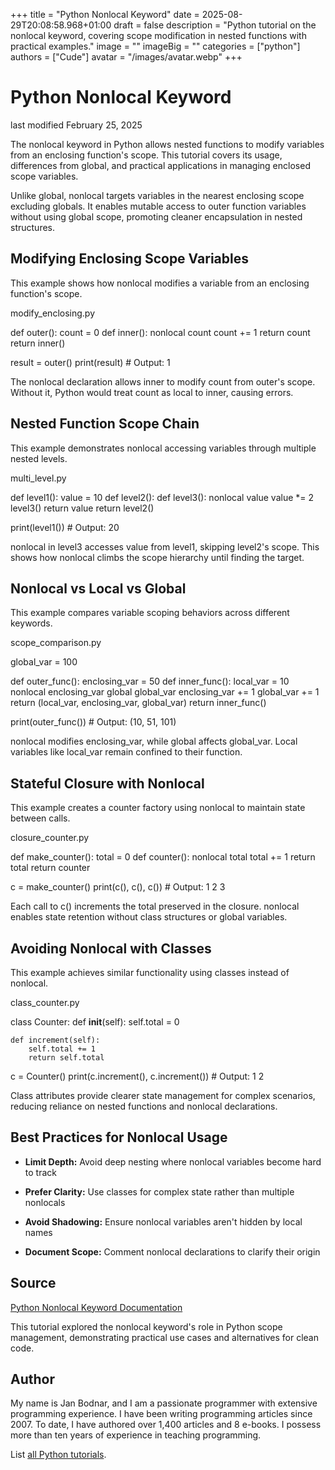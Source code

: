 +++
title = "Python Nonlocal Keyword"
date = 2025-08-29T20:08:58.968+01:00
draft = false
description = "Python tutorial on the nonlocal keyword, covering scope modification in nested functions with practical examples."
image = ""
imageBig = ""
categories = ["python"]
authors = ["Cude"]
avatar = "/images/avatar.webp"
+++

# Python Nonlocal Keyword

last modified February 25, 2025

The nonlocal keyword in Python allows nested functions to modify
variables from an enclosing function's scope. This tutorial covers its usage,
differences from global, and practical applications in managing
enclosed scope variables.

Unlike global, nonlocal targets variables in the
nearest enclosing scope excluding globals. It enables mutable access to
outer function variables without using global scope, promoting cleaner
encapsulation in nested structures.

## Modifying Enclosing Scope Variables

This example shows how nonlocal modifies a variable from an
enclosing function's scope.

modify_enclosing.py
  

def outer():
    count = 0
    def inner():
        nonlocal count
        count += 1
        return count
    return inner()

result = outer()
print(result)  # Output: 1

The nonlocal declaration allows inner to modify
count from outer's scope. Without it, Python would
treat count as local to inner, causing errors.

## Nested Function Scope Chain

This example demonstrates nonlocal accessing variables through
multiple nested levels.

multi_level.py
  

def level1():
    value = 10
    def level2():
        def level3():
            nonlocal value
            value *= 2
        level3()
        return value
    return level2()

print(level1())  # Output: 20

nonlocal in level3 accesses value from
level1, skipping level2's scope. This shows how
nonlocal climbs the scope hierarchy until finding the target.

## Nonlocal vs Local vs Global

This example compares variable scoping behaviors across different keywords.

scope_comparison.py
  

global_var = 100

def outer_func():
    enclosing_var = 50
    def inner_func():
        local_var = 10
        nonlocal enclosing_var
        global global_var
        enclosing_var += 1
        global_var += 1
        return (local_var, enclosing_var, global_var)
    return inner_func()

print(outer_func())  # Output: (10, 51, 101)

nonlocal modifies enclosing_var, while
global affects global_var. Local variables like
local_var remain confined to their function.

## Stateful Closure with Nonlocal

This example creates a counter factory using nonlocal to maintain
state between calls.

closure_counter.py
  

def make_counter():
    total = 0
    def counter():
        nonlocal total
        total += 1
        return total
    return counter

c = make_counter()
print(c(), c(), c())  # Output: 1 2 3

Each call to c() increments the total preserved in
the closure. nonlocal enables state retention without class
structures or global variables.

## Avoiding Nonlocal with Classes

This example achieves similar functionality using classes instead of
nonlocal.

class_counter.py
  

class Counter:
    def __init__(self):
        self.total = 0
    
    def increment(self):
        self.total += 1
        return self.total

c = Counter()
print(c.increment(), c.increment())  # Output: 1 2

Class attributes provide clearer state management for complex scenarios,
reducing reliance on nested functions and nonlocal declarations.

## Best Practices for Nonlocal Usage

- **Limit Depth:** Avoid deep nesting where nonlocal variables become hard to track

- **Prefer Clarity:** Use classes for complex state rather than multiple nonlocals

- **Avoid Shadowing:** Ensure nonlocal variables aren't hidden by local names

- **Document Scope:** Comment nonlocal declarations to clarify their origin

## Source

[Python Nonlocal Keyword Documentation](https://docs.python.org/3/reference/simple_stmts.html#nonlocal)

This tutorial explored the nonlocal keyword's role in Python scope
management, demonstrating practical use cases and alternatives for clean code.

## Author

My name is Jan Bodnar, and I am a passionate programmer with extensive
programming experience. I have been writing programming articles since 2007.
To date, I have authored over 1,400 articles and 8 e-books. I possess more
than ten years of experience in teaching programming.

List [all Python tutorials](/python/).
